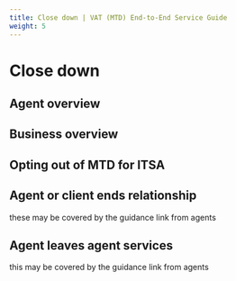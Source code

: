 ```yaml
---
title: Close down | VAT (MTD) End-to-End Service Guide
weight: 5
---
```


<!--- Section owner: MTD Programme --->

# Close down

## Agent overview

## Business overview

## Opting out of MTD for ITSA

## Agent or client ends relationship 

these may be covered by the guidance link from agents

## Agent leaves agent services 
this may be covered by the guidance link from agents
